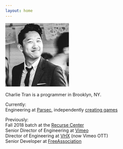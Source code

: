 ```yaml
---
layout: home
---
```


<img title="actual size" id="home-photo" src="/assets/home-photo.jpg" />

Charlie Tran is a programmer in Brooklyn, NY.
 
Currently:  
Engineering at [Parsec](https://parsecgaming.com), independently [creating games](https://charlietran.itch.io/)

Previously:  
Fall 2018 batch at the [Recurse Center](https://www.recurse.com/)  
Senior Director of Engineering at [Vimeo](https://vimeo.com)   
Director of Engineering at [VHX](https://ott.vimeo.com) (now Vimeo OTT)   
Senior Developer at [FreeAssociation](https://freeassociation.is/)  
